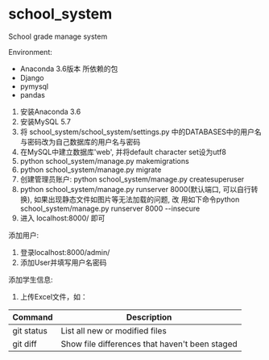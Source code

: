 # school_system
School grade manage system

﻿Environment:
- Anaconda 3.6版本
所依赖的包
- Django
- pymysql
- pandas


1. 安装Anaconda 3.6
2. 安装MySQL 5.7
3. 将 school_system/school_system/settings.py 中的DATABASES中的用户名与密码改为自己数据库的用户名与密码
4. 在MySQL中建立数据库'web', 并将default character set设为utf8
3. python school_system/manage.py makemigrations
4. python school_system/manage.py migrate
5. 创建管理员账户: python school_system/manage.py createsuperuser
6. python school_system/manage.py runserver 8000(默认端口, 可以自行转换), 如果出现静态文件如图片等无法加载的问题, 改
用如下命令python school_system/manage.py runserver 8000 --insecure
7. 进入 localhost:8000/ 即可

添加用户:
1. 登录localhost:8000/admin/
2. 添加User并填写用户名密码

添加学生信息:
1. 上传Excel文件，如：

| Command | Description |
| --- | --- |
| git status | List all new or modified files |
| git diff | Show file differences that haven't been staged |
